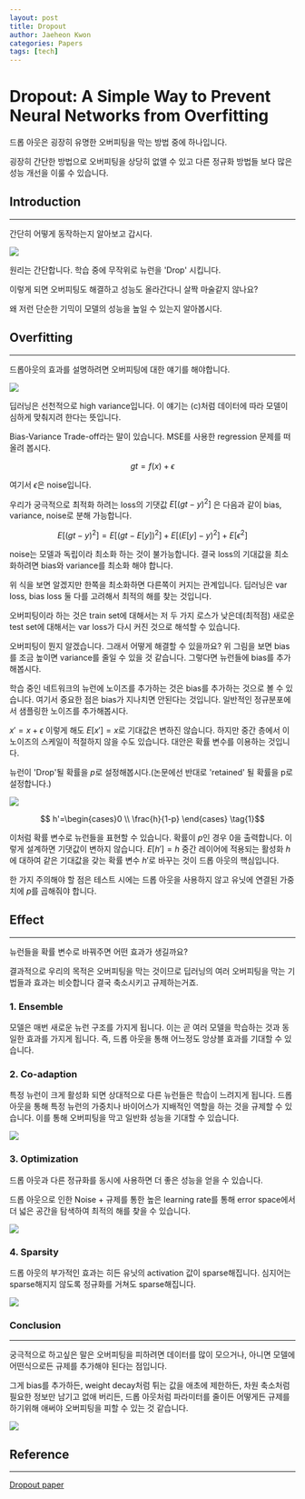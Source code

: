```yaml
---
layout: post
title: Dropout
author: Jaeheon Kwon
categories: Papers
tags: [tech]
---
```


# Dropout: A Simple Way to Prevent Neural Networks from Overfitting



드롭 아웃은 굉장히 유명한 오버피팅을 막는 방법 중에 하나입니다.

굉장히 간단한 방법으로 오버피팅을 상당히 없앨 수 있고 다른 정규화 방법들 보다 많은 성능 개선을 이룰 수 있습니다.



## Introduction

----

간단히 어떻게 동작하는지 알아보고 갑시다.



<img src = "https://py-tonic.github.io/images/dropout/1.PNG">

원리는 간단합니다. 학습 중에 무작위로 뉴런을 'Drop' 시킵니다.

이렇게 되면 오버피팅도 해결하고 성능도 올라간다니 살짝 마술같지 않나요?

왜 저런 단순한 기믹이 모델의 성능을 높일 수 있는지 알아봅시다.



## Overfitting

---

드롭아웃의 효과를 설명하려면 오버피팅에 대한 얘기를 해야합니다.

<img src = "https://py-tonic.github.io/images/dropout/o.png">



딥러닝은 선천적으로 high variance입니다. 이 얘기는 (c)처럼 데이터에 따라 모델이 심하게 맞춰지려 한다는 뜻입니다.

Bias-Variance Trade-off라는 말이 있습니다. MSE를 사용한 regression 문제를 떠올려 봅시다.

$$gt = f(x)+\epsilon$$

여기서 $\epsilon$은 noise입니다.

우리가 궁극적으로 최적화 하려는 loss의 기댓값 $E[(gt-y)^2]$ 은 다음과 같이 bias, variance, noise로 분해 가능합니다.

$$E[(gt-y)^2] = E[(gt-E[y])^2] + E[(E[y]-y)^2] + E[\epsilon^2]$$

noise는 모델과 독립이라 최소화 하는 것이 불가능합니다. 결국 loss의 기대값을 최소화하려면 bias와 variance를 최소화 해야 합니다.

위 식을 보면 알겠지만 한쪽을 최소화하면 다른쪽이 커지는 관계입니다. 딥러닝은 var loss, bias loss 둘 다를 고려해서 최적의 해를 찾는 것입니다. 

오버피팅이라 하는 것은 train set에 대해서는 저 두 가지 로스가 낮은데(최적점) 새로운 test set에 대해서는 var loss가 다시 커진 것으로 해석할 수 있습니다. 

오버피팅이 뭔지 알겠습니다. 그래서 어떻게 해결할 수 있을까요? 위 그림을 보면 bias를 조금 높이면 variance를 줄일 수 있을 것 같습니다. 그렇다면 뉴런들에 bias를 추가해봅시다.

학습 중인 네트워크의 뉴런에 노이즈를 추가하는 것은 bias를 추가하는 것으로 볼 수 있습니다. 여기서 중요한 점은 bias가 지나치면 안된다는 것입니다. 일반적인 정규분포에서 샘플링한 노이즈를 추가해봅시다.

$x'= x+\epsilon$ 이렇게 해도 $E[x'] = x$로 기대값은 변하진 않습니다. 하지만 중간 층에서 이 노이즈의 스케일이 적절하지 않을 수도 있습니다. 대안은 확률 변수를 이용하는 것입니다.

뉴런이 'Drop'될 확률을 $p$로 설정해봅시다.(논문에선 반대로 'retained' 될 확률을 p로 설정합니다.)

<img src = "https://py-tonic.github.io/images/dropout/2.PNG">

$$ h'=\begin{cases}0 \\ \frac{h}{1-p} \end{cases} \tag{1}$$

이처럼 확률 변수로 뉴런들을 표현할 수 있습니다. 확률이 $p$인 경우 0을 출력합니다. 이렇게 설계하면 기댓값이 변하지 않습니다. $E[h'] = h$ 중간 레이어에 적용되는 활성화 $h$에 대하여 같은 기대값을 갖는 확률 변수 $h'$로 바꾸는 것이 드롭 아웃의 핵심입니다.

한 가지 주의해야 할 점은 테스트 시에는 드롭 아웃을 사용하지 않고 유닛에 연결된 가중치에 $p$를 곱해줘야 합니다.



## Effect

---

뉴런들을 확률 변수로 바꿔주면 어떤 효과가 생길까요?

결과적으로 우리의 목적은 오버피팅을 막는 것이므로 딥러닝의 여러 오버피팅을 막는 기법들과 효과는 비슷합니다 결국 축소시키고 규제하는거죠.



### 1. Ensemble

모델은 매번 새로운 뉴런 구조를 가지게 됩니다. 이는 곧 여러 모델을 학습하는 것과 동일한 효과를 가지게 됩니다. 즉, 드롭 아웃을 통해 어느정도 앙상블 효과를 기대할 수 있습니다.



### 2. Co-adaption

특정 뉴런이 크게 활성화 되면 상대적으로 다른 뉴런들은 학습이 느려지게 됩니다. 드롭 아웃을 통해 특정 뉴런의 가중치나 바이어스가 지배적인 역할을 하는 것을 규제할 수 있습니다. 이를 통해 오버피팅을 막고 일반화 성능을 기대할 수 있습니다.

<img src = "https://py-tonic.github.io/images/dropout/8.PNG">

### 3. Optimization

드롭 아웃과 다른 정규화를 동시에 사용하면 더 좋은 성능을 얻을 수 있습니다.

드롭 아웃으로 인한 Noise + 규제를 통한 높은 learning rate를 통해 error space에서 더 넓은 공간을 탐색하여 최적의 해를 찾을 수 있습니다.

<img src = "https://py-tonic.github.io/images/dropout/m.PNG">



### 4. Sparsity

드롭 아웃의 부가적인 효과는 히든 유닛의 activation 값이 sparse해집니다. 심지어는 sparse해지지 않도록 정규화를 거쳐도 sparse해집니다.

<img src = "https://py-tonic.github.io/images/dropout/9.PNG">

### Conclusion

---

궁극적으로 하고싶은 말은 오버피팅을 피하려면 데이터를 많이 모으거나, 아니면 모델에 어떤식으로든 규제를 추가해야 된다는 점입니다.

그게 bias를 추가하든, weight decay처럼 튀는 값을 애초에 제한하든, 차원 축소처럼 필요한 정보만 남기고 없애 버리든, 드롭 아웃처럼 파라미터를 줄이든 어떻게든 규제를 하기위해 애써야 오버피팅을 피할 수 있는 것 같습니다.

<img src = "https://py-tonic.github.io/images/dropout/g.png">



## Reference

---

[Dropout paper](http://jmlr.org/papers/volume15/srivastava14a/srivastava14a.pdf)

